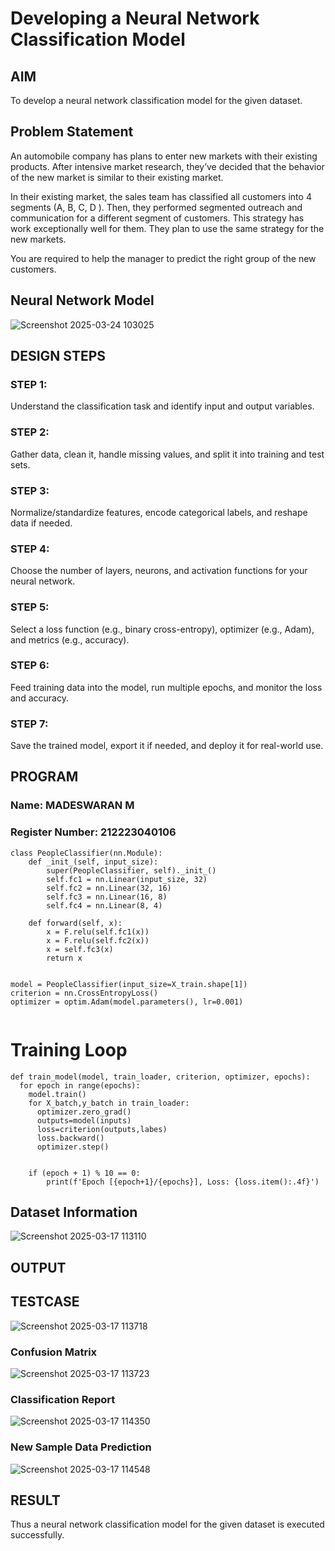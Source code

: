 # Developing a Neural Network Classification Model

## AIM

To develop a neural network classification model for the given dataset.

## Problem Statement

An automobile company has plans to enter new markets with their existing products. After intensive market research, they’ve decided that the behavior of the new market is similar to their existing market.

In their existing market, the sales team has classified all customers into 4 segments (A, B, C, D ). Then, they performed segmented outreach and communication for a different segment of customers. This strategy has work exceptionally well for them. They plan to use the same strategy for the new markets.

You are required to help the manager to predict the right group of the new customers.

## Neural Network Model

![Screenshot 2025-03-24 103025](https://github.com/user-attachments/assets/8f48c5c3-c8a5-468f-9352-da3fe6bbd7e7)



## DESIGN STEPS

### STEP 1:
Understand the classification task and identify input and output variables.

### STEP 2:
Gather data, clean it, handle missing values, and split it into training and test sets.
### STEP 3:
Normalize/standardize features, encode categorical labels, and reshape data if needed.
### STEP 4:
Choose the number of layers, neurons, and activation functions for your neural network.

### STEP 5:
Select a loss function (e.g., binary cross-entropy), optimizer (e.g., Adam), and metrics (e.g., accuracy).


### STEP 6:
Feed training data into the model, run multiple epochs, and monitor the loss and accuracy.

### STEP 7:
Save the trained model, export it if needed, and deploy it for real-world use.


## PROGRAM

### Name: MADESWARAN M
### Register Number: 212223040106

```
class PeopleClassifier(nn.Module):
    def _init_(self, input_size):
        super(PeopleClassifier, self)._init_()
        self.fc1 = nn.Linear(input_size, 32)
        self.fc2 = nn.Linear(32, 16)
        self.fc3 = nn.Linear(16, 8)
        self.fc4 = nn.Linear(8, 4)

    def forward(self, x):
        x = F.relu(self.fc1(x))
        x = F.relu(self.fc2(x))
        x = self.fc3(x)
        return x
        

```
```
model = PeopleClassifier(input_size=X_train.shape[1])
criterion = nn.CrossEntropyLoss()
optimizer = optim.Adam(model.parameters(), lr=0.001)


```
# Training Loop
```
def train_model(model, train_loader, criterion, optimizer, epochs):
  for epoch in range(epochs):
    model.train()
    for X_batch,y_batch in train_loader:
      optimizer.zero_grad()
      outputs=model(inputs)
      loss=criterion(outputs,labes)
      loss.backward()
      optimizer.step()


    if (epoch + 1) % 10 == 0:
        print(f'Epoch [{epoch+1}/{epochs}], Loss: {loss.item():.4f}')

```



## Dataset Information

![Screenshot 2025-03-17 113110](https://github.com/user-attachments/assets/876b68a3-3a95-4f72-84db-a2f05312f01f)


## OUTPUT

## TESTCASE

![Screenshot 2025-03-17 113718](https://github.com/user-attachments/assets/59be01d7-ed7a-491f-b17f-4ee750863bc7)


### Confusion Matrix
![Screenshot 2025-03-17 113723](https://github.com/user-attachments/assets/16cb2ebf-bc43-41d7-89f8-3d889d742d04)



### Classification Report

![Screenshot 2025-03-17 114350](https://github.com/user-attachments/assets/4580ede2-3f5c-4a46-9c5c-802ed61ce9bb)



### New Sample Data Prediction

![Screenshot 2025-03-17 114548](https://github.com/user-attachments/assets/784ccc80-6138-4d73-8044-26e5b07ccb44)


## RESULT
Thus a neural network classification model for the given dataset is executed successfully.
